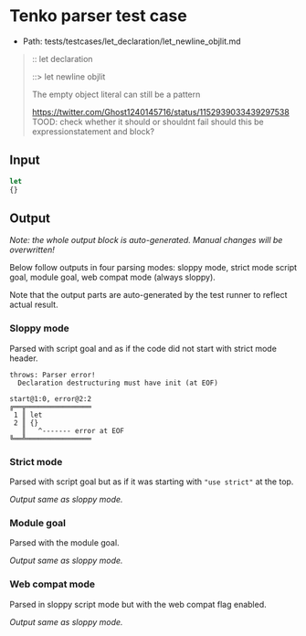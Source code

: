 # Tenko parser test case

- Path: tests/testcases/let_declaration/let_newline_objlit.md

> :: let declaration
>
> ::> let newline objlit
>
> The empty object literal can still be a pattern
>
> https://twitter.com/Ghost1240145716/status/1152939033439297538
> TOOD: check whether it should or shouldnt fail
> should this be expressionstatement and block?

## Input

`````js
let
{}
`````

## Output

_Note: the whole output block is auto-generated. Manual changes will be overwritten!_

Below follow outputs in four parsing modes: sloppy mode, strict mode script goal, module goal, web compat mode (always sloppy).

Note that the output parts are auto-generated by the test runner to reflect actual result.

### Sloppy mode

Parsed with script goal and as if the code did not start with strict mode header.

`````
throws: Parser error!
  Declaration destructuring must have init (at EOF)

start@1:0, error@2:2
╔══╦════════════════
 1 ║ let
 2 ║ {}
   ║   ^------- error at EOF
╚══╩════════════════

`````

### Strict mode

Parsed with script goal but as if it was starting with `"use strict"` at the top.

_Output same as sloppy mode._

### Module goal

Parsed with the module goal.

_Output same as sloppy mode._

### Web compat mode

Parsed in sloppy script mode but with the web compat flag enabled.

_Output same as sloppy mode._
